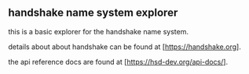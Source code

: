 ## handshake name system explorer

this is a basic explorer for the handshake name system. 

details about about handshake can be found at [https://handshake.org].

the api reference docs are found at [https://hsd-dev.org/api-docs/].